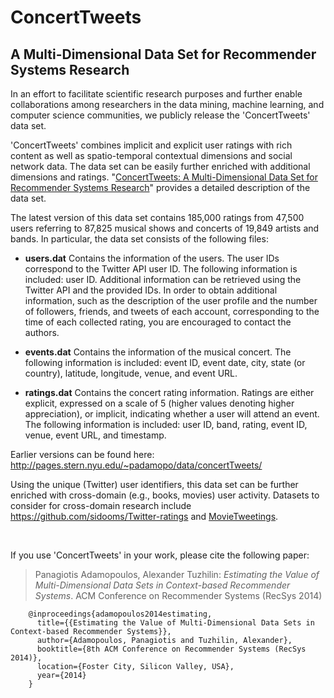 ConcertTweets
=============

## A Multi-Dimensional Data Set for Recommender Systems Research


In an effort to facilitate scientific research purposes and further enable collaborations among researchers in the data mining, machine learning, and computer science communities, we publicly release the 'ConcertTweets' data set. 

'ConcertTweets' combines implicit and explicit user ratings with rich content as well as spatio-temporal contextual dimensions and social network data. The data set can be easily further enriched with additional dimensions and ratings. "<a href="http://pages.stern.nyu.edu/~padamopo/data/ConcertTweets.pdf" target="_blank">ConcertTweets: A Multi-Dimensional Data Set for Recommender Systems Research</a>" provides a detailed description of the data set. 

The latest version of this data set contains 185,000 ratings from 47,500 users referring to 87,825 musical shows and concerts of 19,849 artists and bands. In particular, the data set consists of the following files:
  - **users.dat** Contains the information of the users. The user IDs correspond to the Twitter API user ID. The following information is included: user ID. Additional information can be retrieved using the Twitter API and the provided IDs. 
  In order to obtain additional information, such as the description of the user profile and the number of followers, friends, and tweets of each account, corresponding to the time of each collected rating, you are encouraged to contact the authors.
  
  - **events.dat** Contains the information of the musical concert. The following information is included: event ID, event date, city, state (or country), latitude, longitude, venue, and event URL.
  
  - **ratings.dat** Contains the concert rating information. Ratings are either explicit, expressed on a scale of 5 (higher values denoting higher appreciation), or implicit, indicating whether a user will attend an event. The following information is included: user ID, band, rating, event ID, venue, event URL, and timestamp.





Earlier versions can be found here: http://pages.stern.nyu.edu/~padamopo/data/concertTweets/ 

Using the unique (Twitter) user identifiers, this data set can be further enriched with cross-domain (e.g., books, movies) user activity. Datasets to consider for cross-domain research include https://github.com/sidooms/Twitter-ratings and <a href="https://github.com/sidooms/MovieTweetings" target="_blank"> MovieTweetings</a>.
 
<br/>

If you use 'ConcertTweets' in your work, please cite the following paper: 

> Panagiotis Adamopoulos, Alexander Tuzhilin: *Estimating the Value of Multi-Dimensional Data Sets in Context-based Recommender Systems*. ACM Conference on Recommender Systems (RecSys 2014)

		@inproceedings{adamopoulos2014estimating,
		  title={{Estimating the Value of Multi-Dimensional Data Sets in Context-based Recommender Systems}},
		  author={Adamopoulos, Panagiotis and Tuzhilin, Alexander},
		  booktitle={8th ACM Conference on Recommender Systems (RecSys 2014)},
		  location={Foster City, Silicon Valley, USA},
		  year={2014}
		}

